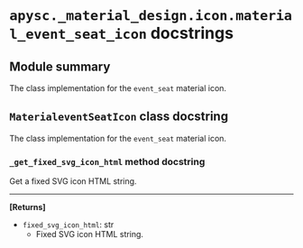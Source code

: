 # `apysc._material_design.icon.material_event_seat_icon` docstrings

## Module summary

The class implementation for the `event_seat` material icon.

## `MaterialeventSeatIcon` class docstring

The class implementation for the `event_seat` material icon.

### `_get_fixed_svg_icon_html` method docstring

Get a fixed SVG icon HTML string.<hr>

**[Returns]**

- `fixed_svg_icon_html`: str
  - Fixed SVG icon HTML string.